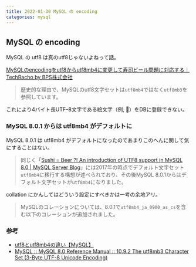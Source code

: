 ```yaml
---
title: 2022-01-30 MySQL の encoding
categories: mysql
---
```


## MySQL の encoding

MySQL の utf8 は真のutf8じゃないよねって話。

[MySQLのencodingをutf8からutf8mb4に変更して寿司ビール問題に対応する｜TechRacho by BPS株式会社](https://techracho.bpsinc.jp/hachi8833/2020_11_26/25044)

> 歴史的な理由で、MySQLのutf8文字セットは`utf8mb4`ではなく`utf8mb3`を参照しています。

これにより4バイト長UTF–8文字である絵文字（例, 🍣）をDBに登録できない。

### MySQL 8.0.1 からは utf8mb4 がデフォルトに

MySQL 8.0.1 は utf8mb4 がデフォルトになったのであまりこのへんに関して気にすることはない。

> 同じく「[Sushi = Beer ?! An introduction of UTF8 support in MySQL 8.0 \| MySQL Server Blog](https://dev.mysql.com/blog-archive/sushi-beer-an-introduction-of-utf8-support-in-mysql-8-0/)」には2017年の時点でデフォルト文字セット`utf8mb4`に移行する構想が述べられており、その後MySQL 8.0.1からはデフォルト文字セットが`utf8mb4`になりました。

collation にかんしてはどういう設定にすべきかは一考の余地アリ。

> MySQLのコレーションについては、8.0.1で`utf8mb4_ja_0900_as_cs`を含む以下のコレーションが追加されました。

### 参考

- [utf8とutf8mb4の違い【MySQL】](https://penpen-dev.com/blog/mysql-utf8-utf8mb4/)
- [MySQL :: MySQL 8.0 Reference Manual :: 10.9.2 The utf8mb3 Character Set (3-Byte UTF-8 Unicode Encoding)](https://dev.mysql.com/doc/refman/8.0/en/charset-unicode-utf8mb3.html)
